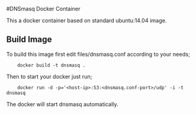#DNSmasq Docker Container

This a docker container based on standard ubuntu:14.04 image.

## Build Image

To build this image first edit files/dnsmasq.conf according to your needs;

```
    docker build -t dnsmasq .
```

Then to start your docker just run;

```
    docker run -d -p='<host-ip>:53:<dnsmasq.conf-port>/udp' -i -t dnsmasq
```

The docker will start dnsmasq automatically.
 
